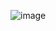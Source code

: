 
![image](https://github.com/kiwiplusapp/ton-presale-buybot/assets/117263317/f4c151c2-bc87-40b6-8820-e27b9f479506)
